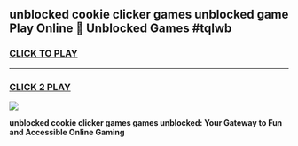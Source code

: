 
## unblocked cookie clicker games unblocked game Play Online 👋 Unblocked Games #tqlwb
<h3>
<a href="https://premium.freeplayer.one?title=unblocked_cookie_clicker_games&ref=21F">CLICK TO PLAY</a></h3>
<hr>

<h3>
<a href="https://premium.freeplayer.one?title=unblocked_cookie_clicker_games&ref=21F">CLICK 2 PLAY</a>
  
</h3>

<a href="https://premium.freeplayer.one?title=unblocked_cookie_clicker_games&ref=21F/"><img src="https://clearcache.store/games.png"></a>


**unblocked cookie clicker games games unblocked: Your Gateway to Fun and Accessible Online Gaming**
